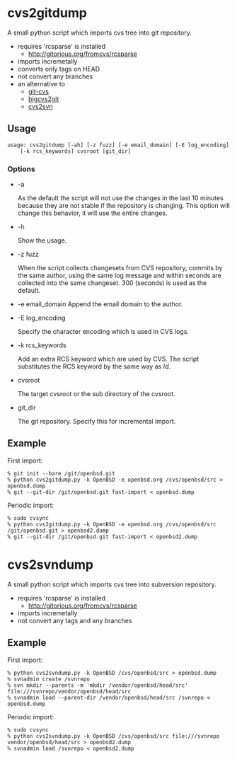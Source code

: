 cvs2gitdump
===========

A small python script which imports cvs tree into git repository.

- requires 'rcsparse' is installed
  - http://gitorious.org/fromcvs/rcsparse
- imports incremetally
- converts only tags on HEAD
- not convert any branches
- an alternative to
  - [git-cvs](https://github.com/ustuehler/git-cvs)
  - [bigcvs2git](https://github.com/jcs/bigcvs2git)
  - [cvs2svn](http://cvs2svn.tigris.org/)

Usage
-----

    usage: cvs2gitdump [-ah] [-z fuzz] [-e email_domain] [-E log_encoding]
        [-k rcs_keywords] cvsroot [git_dir]


### Options

* -a

  As the default the script will not use the changes in the last 10
  minutes because they are not stable if the repository is changing.
  This option will change this behavior, it will use the entire
  changes.

* -h

  Show the usage.

* -z fuzz

  When the script collects changesets from CVS repository, commits by the
  same author, using the same log message and within <fuzz> seconds are
  collected into the same changeset.  300 (seconds) is used as the default.

* -e email_domain
  Append the email domain to the author.

* -E log_encoding

  Specify the character encoding which is used in CVS logs.

* -k rcs_keywords

  Add an extra RCS keyword which are used by CVS.  The script substitutes
  the RCS keyword by the same way as $Id$.

* cvsroot

  The target cvsroot or the sub directory of the cvsroot.

* git_dir

  The git repository.  Specify this for incremental import.

Example
-------

First import:

    % git init --bare /git/openbsd.git
    % python cvs2gitdump.py -k OpenBSD -e openbsd.org /cvs/openbsd/src > openbsd.dump
    % git --git-dir /git/openbsd.git fast-import < openbsd.dump

Periodic import:

    % sudo cvsync
    % python cvs2gitdump.py -k OpenBSD -e openbsd.org /cvs/openbsd/src /git/openbsd.git > openbsd2.dump
    % git --git-dir /git/openbsd.git fast-import < openbsd2.dump

cvs2svndump
===========

A small python script which imports cvs tree into subversion repository.

- requires 'rcsparse' is installed
  - http://gitorious.org/fromcvs/rcsparse
- imports incremetally
- not convert any tags and any branches

Example
-------

First import:

    % python cvs2svndump.py -k OpenBSD /cvs/openbsd/src > openbsd.dump
    % svnadmin create /svnrepo
    % svn mkdir --parents -m 'mkdir /vendor/openbsd/head/src' file:///svnrepo/vendor/openbsd/head/src
    % svnadmin load --parent-dir /vendor/openbsd/head/src /svnrepo < openbsd.dump

Periodic import:

    % sudo cvsync
    % python cvs2svndump.py -k OpenBSD /cvs/openbsd/src file:///svnrepo vendor/openbsd/head/src > openbsd2.dump
    % svnadmin load /svnrepo < openbsd2.dump

